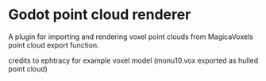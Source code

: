 # Godot point cloud renderer
 A plugin for importing and rendering voxel point clouds from MagicaVoxels point cloud export function.
 
 credits to ephtracy for example voxel model (monu10.vox exported as hulled point cloud)
